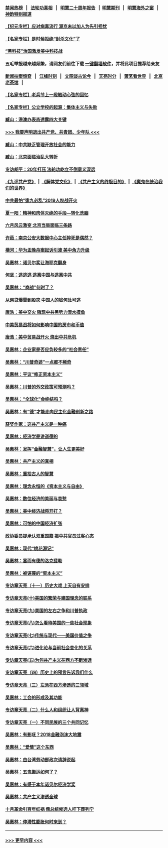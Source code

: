 #### [禁闻热榜](热点新闻.md?=0)  &nbsp;&nbsp;|&nbsp;&nbsp; [法轮功真相](https://github.com/gfw-breaker/truth/blob/master/README.md?=0) &nbsp;&nbsp;|&nbsp;&nbsp; [明慧二十周年报告](https://github.com/gfw-breaker/mh-reports/blob/master/README.md?=0) &nbsp;&nbsp;|&nbsp;&nbsp;[明慧期刊](https://github.com/gfw-breaker/mh-qikan) &nbsp;&nbsp;|&nbsp;&nbsp; [明慧海外之窗](https://github.com/gfw-breaker/mh-news/blob/master/README.md?=0) &nbsp;&nbsp;|&nbsp;&nbsp; [神韵特别报道](https://github.com/gfw-breaker/mh-news/blob/master/shenyun.md?=0)
#### [【纪元专栏】应对病毒流行 渥京未以加人为先引担忧](../pages/nsc423/n11875714.md?t=03081003) 
#### [【名家专栏】是时候拒绝“封杀文化”了](../pages/nsc423/n11814093.md?t=03081003) 
#### [“黑科技”治国激发美中科技战](../pages/nsc423/n11638056.md?t=03081003) 
#### 五毛举报越来越频繁，请网友们前往下载 [一键翻墙软件](https://github.com/gfw-breaker/ssr-accounts)，并将此项目推荐给亲友
#### [新闻拍案惊奇](https://github.com/gfw-breaker/banned-news/blob/master/pages/link4.md) &nbsp;&nbsp;|&nbsp;&nbsp; [江峰时刻](https://github.com/gfw-breaker/banned-news/blob/master/pages/link4.md) &nbsp;&nbsp;|&nbsp;&nbsp; [文昭谈古论今](https://github.com/gfw-breaker/banned-news/blob/master/pages/link4.md) &nbsp;&nbsp;|&nbsp;&nbsp; [天亮时分](https://github.com/gfw-breaker/banned-news/blob/master/pages/link4.md) &nbsp;&nbsp;|&nbsp;&nbsp; [萧茗看世界](https://github.com/gfw-breaker/banned-news/blob/master/pages/link4.md) &nbsp;&nbsp;|&nbsp;&nbsp; [北京老茶馆](https://github.com/gfw-breaker/banned-news/blob/master/pages/link4.md) &nbsp;&nbsp;|&nbsp;&nbsp; 
#### [【名家专栏】老兵节上一段触动心弦的回忆](../pages/nsc423/n11646016.md?t=03081003) 
#### [【名家专栏】公立学校的起源：集体主义与失败](../pages/nsc423/n11601833.md?t=03081003) 
#### [臧山：港澳办表态透露四大关键](../pages/nsc423/n11421628.md?t=03081003) 
#### [>>> 我要声明退出共产党、共青团、少年队 <<<](https://github.com/begood0513/goodnews/blob/master/quit/letter.md) 
#### [臧山：中共缺乏管理开放社会的能力](../pages/nsc423/n11407457.md?t=03081003) 
#### [臧山：北京面临治乱大转折](../pages/nsc423/n11406895.md?t=03081003) 
#### [专访胡平：20年打压 法轮功屹立不倒意义深远](../pages/nsc423/n11398800.md?t=03081003) 
#### [《九评共产党》](https://github.com/begood0513/9ping.md/blob/master/README.md) &nbsp;|&nbsp; [《解体党文化》](../../../../jtdwh.md/blob/master/README.md)  &nbsp;|&nbsp; [《共产主义的终极目的》](../../../../gczydzjmd.md/blob/master/README.md) &nbsp;|&nbsp; [《魔鬼在统治我们的世界》](../../../../mgztzwmdsj.md/blob/master/README.md) 
#### [中共最怕“逢九必乱”2019人权战开火](../pages/nsc423/n11385248.md?t=03081003) 
#### [夏一阳：精神和肉体灭绝的手段—转化洗脑](../pages/nsc423/n11368250.md?t=03081003) 
#### [六月风云激变 北京当局面临三条路](../pages/nsc423/n11313668.md?t=03081003) 
#### [许茹：南京公安大数据中心主任猝死是偶然？](../pages/nsc423/n11064744.md?t=03081003) 
#### [横河：华为孟晚舟案起诉引渡 美中角力升级](../pages/nsc423/n11027230.md?t=03081003) 
#### [吴惠林：诺贝尔奖让海耶克翻身](../pages/nsc423/n10890049.md?t=03081003) 
#### [何坚：逃逃逃 逃离中国与逃离中共](../pages/nsc423/n10592891.md?t=03081003) 
#### [吴惠林：“商战”何时了？](../pages/nsc423/n10573558.md?t=03081003) 
#### [从网贷爆雷到股灾 中国人的钱何处可逃](../pages/nsc423/n10572800.md?t=03081003) 
#### [唐浩：美中交火 隐现中共黑势力混水摸鱼](../pages/nsc423/n10544040.md?t=03081003) 
#### [中美贸易战将如何影响中国的房市和币值](../pages/nsc423/n10543697.md?t=03081003) 
#### [唐浩：美中贸易战开火 烧出中共危机](../pages/nsc423/n10540126.md?t=03081003) 
#### [吴惠林：企业家是否应负较多的“社会责任”](../pages/nsc423/n10535022.md?t=03081003) 
#### [吴惠林：“川普奇迹”一点都不稀奇](../pages/nsc423/n10512808.md?t=03081003) 
#### [吴惠林：平议“修正资本主义”](../pages/nsc423/n10495724.md?t=03081003) 
#### [吴惠林：川普的外交政策可预测吗？](../pages/nsc423/n10462387.md?t=03081003) 
#### [吴惠林：“全球化”会终结吗？](../pages/nsc423/n10452838.md?t=03081003) 
#### [吴惠林：有“德”才能走向民主化金融创新之路](../pages/nsc423/n10432292.md?t=03081003) 
#### [获奖作家：这共产主义是一种癌](../pages/nsc423/n10431541.md?t=03081003) 
#### [吴惠林：经济学是讲道德的](../pages/nsc423/n10398014.md?t=03081003) 
#### [吴惠林：发挥“金融智慧”，让人生更美好](../pages/nsc423/n10375019.md?t=03081003) 
#### [吴惠林：共产主义的真相](../pages/nsc423/n10351394.md?t=03081003) 
#### [吴惠林：重拾古人的智慧](../pages/nsc423/n10337691.md?t=03081003) 
#### [吴惠林：理念永恒的《资本主义与自由》](../pages/nsc423/n10316274.md?t=03081003) 
#### [吴惠林：数位经济的美丽与哀愁](../pages/nsc423/n10292946.md?t=03081003) 
#### [吴惠林：美中经济战将开打？](../pages/nsc423/n10258825.md?t=03081003) 
#### [吴惠林：可怕的中国经济扩张](../pages/nsc423/n10219147.md?t=03081003) 
#### [政协委员提承认双重国籍 揭中共官员过客心态](../pages/nsc423/n10208809.md?t=03081003) 
#### [吴惠林：现代“桃花源记”](../pages/nsc423/n10185234.md?t=03081003) 
#### [吴惠林：富而有德的洛克斐勒](../pages/nsc423/n10142264.md?t=03081003) 
#### [吴惠林：被诬蔑的“资本主义”](../pages/nsc423/n10124816.md?t=03081003) 
#### [专访章天亮（十一）历史大戏 上天自有安排](../pages/nsc423/n10094905.md?t=03081003) 
#### [专访章天亮(十)美国的繁荣与建国理念的联系](../pages/nsc423/n10094899.md?t=03081003) 
#### [专访章天亮(九)美国的左右之争和川普执政](../pages/nsc423/n10094889.md?t=03081003) 
#### [专访章天亮(八)怎么看待美国的一些社会现象](../pages/nsc423/n10094857.md?t=03081003) 
#### [专访章天亮(七)传统与现代——美国价值之争](../pages/nsc423/n10093140.md?t=03081003) 
#### [专访章天亮(六)进化论与当前社会变化的关系](../pages/nsc423/n10092036.md?t=03081003) 
#### [专访章天亮(五)为何共产主义在西方不断渗透](../pages/nsc423/n10083620.md?t=03081003) 
#### [专访章天亮（四）历史上的预言告诉我们什么](../pages/nsc423/n10083606.md?t=03081003) 
#### [专访章天亮（三）左派在西方渗透的三领域](../pages/nsc423/n10081115.md?t=03081003) 
#### [吴惠林：工会的形成及其功能](../pages/nsc423/n10080633.md?t=03081003) 
#### [专访章天亮（二）什么人和组织让人背离神](../pages/nsc423/n10076637.md?t=03081003) 
#### [专访章天亮（一）不同民族的三个共同记忆](../pages/nsc423/n10074188.md?t=03081003) 
#### [吴惠林：有影呒？2018金融泡沫大地震](../pages/nsc423/n10040534.md?t=03081003) 
#### [吴惠林：“爱情”这个东西](../pages/nsc423/n10019423.md?t=03081003) 
#### [吴惠林：由台湾劳动部政次请辞说起](../pages/nsc423/n9979679.md?t=03081003) 
#### [吴惠林：五鬼搬运如何了？](../pages/nsc423/n9925338.md?t=03081003) 
#### [吴惠林：有感于本年诺贝尔经济学奖](../pages/nsc423/n9871883.md?t=03081003) 
#### [吴惠林：共产主义渗透全球](../pages/nsc423/n9812748.md?t=03081003) 
#### [十月革命引百年红祸 俄总统候选人吁下葬列宁](../pages/nsc423/n9810182.md?t=03081003) 
#### [吴惠林：停滞性膨胀何时来到？](../pages/nsc423/n9764136.md?t=03081003) 

----
#### [ >>> 更早内容 <<< ](../indexes/nsc423-earlier.md)
